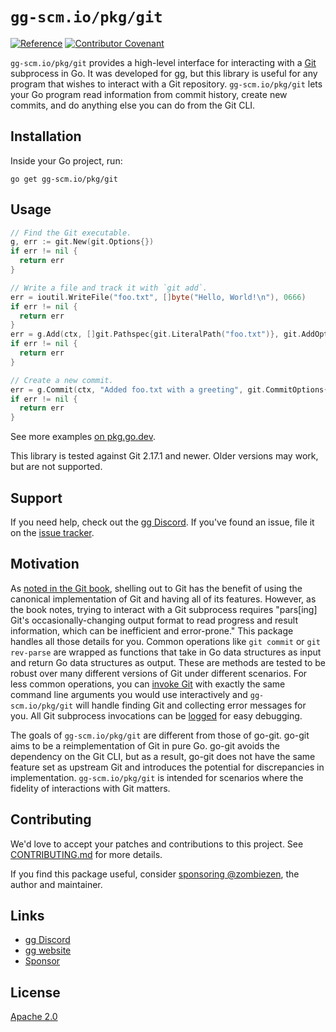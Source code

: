 # `gg-scm.io/pkg/git`

[![Reference](https://pkg.go.dev/badge/gg-scm.io/pkg/git)](https://pkg.go.dev/gg-scm.io/pkg/git)
[![Contributor Covenant](https://img.shields.io/badge/Contributor%20Covenant-v2.0%20adopted-ff69b4.svg)](CODE_OF_CONDUCT.md)

`gg-scm.io/pkg/git` provides a high-level interface for interacting with a
[Git][] subprocess in Go. It was developed for [gg][], but this library is
useful for any program that wishes to interact with a Git repository.
`gg-scm.io/pkg/git` lets your Go program read information from commit history,
create new commits, and do anything else you can do from the Git CLI.

[Git]: https://git-scm.com/
[gg]: https://gg-scm.io/

## Installation

Inside your Go project, run:

```
go get gg-scm.io/pkg/git
```

## Usage

```go
// Find the Git executable.
g, err := git.New(git.Options{})
if err != nil {
  return err
}

// Write a file and track it with `git add`.
err = ioutil.WriteFile("foo.txt", []byte("Hello, World!\n"), 0666)
if err != nil {
  return err
}
err = g.Add(ctx, []git.Pathspec{git.LiteralPath("foo.txt")}, git.AddOptions{})
if err != nil {
  return err
}

// Create a new commit.
err = g.Commit(ctx, "Added foo.txt with a greeting", git.CommitOptions{})
if err != nil {
  return err
}
```

See more examples [on pkg.go.dev](https://pkg.go.dev/gg-scm.io/pkg/git#pkg-examples).

This library is tested against Git 2.17.1 and newer. Older versions may work,
but are not supported.

## Support

If you need help, check out the [gg Discord][]. If you've found an issue,
file it on the [issue tracker][].

[gg Discord]: https://discord.gg/2hkE3yj7y6
[issue tracker]: https://github.com/gg-scm/gg-git/issues

## Motivation

As [noted in the Git book][Embedding Git], shelling out to Git has the benefit
of using the canonical implementation of Git and having all of its features.
However, as the book notes, trying to interact with a Git subprocess requires
"pars\[ing] Git's occasionally-changing output format to read progress and result
information, which can be inefficient and error-prone." This package handles all
those details for you. Common operations like `git commit` or `git rev-parse`
are wrapped as functions that take in Go data structures as input and return
Go data structures as output. These are methods are tested to be robust over
many different versions of Git under different scenarios. For less common
operations, you can [invoke Git][] with exactly the same command line arguments
you would use interactively and `gg-scm.io/pkg/git` will handle finding Git and
collecting error messages for you. All Git subprocess invocations can be
[logged][LogHook] for easy debugging.

The goals of `gg-scm.io/pkg/git` are different from those of go-git. go-git
aims to be a reimplementation of Git in pure Go. go-git avoids the dependency
on the Git CLI, but as a result, go-git does not have the same feature set as
upstream Git and introduces the potential for discrepancies in
implementation. `gg-scm.io/pkg/git` is intended for scenarios where the
fidelity of interactions with Git matters.

[Embedding Git]: https://git-scm.com/book/en/v2/Appendix-B%3A-Embedding-Git-in-your-Applications-Command-line-Git
[invoke Git]: https://pkg.go.dev/gg-scm.io/pkg/git#Git.Run
[LogHook]: https://pkg.go.dev/gg-scm.io/pkg/git#Options.LogHook

## Contributing

We'd love to accept your patches and contributions to this project.
See [CONTRIBUTING.md](CONTRIBUTING.md) for more details.

If you find this package useful, consider [sponsoring @zombiezen][],
the author and maintainer.

[sponsoring @zombiezen]: https://github.com/sponsors/zombiezen

## Links

-  [gg Discord](https://discord.gg/2hkE3yj7y6)
-  [gg website](https://gg-scm.io/)
-  [Sponsor](https://github.com/sponsors/zombiezen)

## License

[Apache 2.0](LICENSE)
